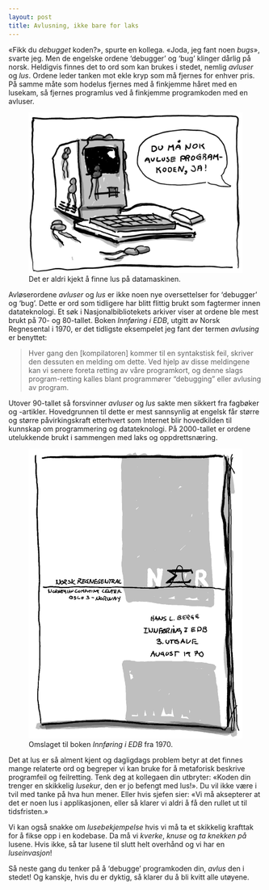 ```yaml
---
layout: post
title: Avlusning, ikke bare for laks
---
```


«Fikk du *debugget* koden?», spurte en kollega. «Joda, jeg fant noen *bugs*», svarte jeg. Men de engelske ordene ‘debugger’ og ‘bug’ klinger dårlig på norsk. Heldigvis finnes det to ord som kan brukes i stedet, nemlig *avluser* og *lus*. Ordene leder tanken mot ekle kryp som må fjernes for enhver pris. På samme måte som hodelus fjernes med å finkjemme håret med en lusekam, så fjernes programlus ved å finkjemme programkoden med en avluser.

<figure>
  <img src="/assets/images/lakselus-paa-apple-128.png" alt="Tegnet illustrasjon som viser lakselus på en Apple 128-datamaskin">
  <figcaption>Det er aldri kjekt å finne lus på datamaskinen.</figcaption>
</figure>

Avløserordene *avluser* og *lus* er ikke noen nye oversettelser for ‘debugger’ og ‘bug’. Dette er ord som tidligere har blitt flittig brukt som fagtermer innen datateknologi. Et søk i Nasjonalbibliotekets arkiver viser at ordene ble mest brukt på 70- og 80-tallet. Boken *Innføring i EDB*, utgitt av Norsk Regnesental i 1970, er det tidligste eksempelet jeg fant der termen *avlusing* er benyttet:

> Hver gang den [kompilatoren] kommer til en syntakstisk feil, skriver den dessuten en melding om dette. Ved hjelp av disse meldingene kan vi senere foreta retting av våre programkort, og denne slags program-retting kalles blant programmører “debugging” eller avlusing av program.

Utover 90-tallet så forsvinner *avluser* og *lus* sakte men sikkert fra fagbøker og -artikler. Hovedgrunnen til dette er mest sannsynlig at engelsk får større og større påvirkingskraft etterhvert som Internet blir hovedkilden til kunnskap om programmering og datateknologi. På 2000-tallet er ordene utelukkende brukt i sammengen med laks og oppdrettsnæring.

<figure>
  <img src="/assets/images/innforing-i-edb.png" alt="Tegnet illustrasjon som viser omslaget til boken *Innføring i EDB*">
  <figcaption>Omslaget til boken <em>Innføring i EDB</em> fra 1970.</figcaption>
</figure>

Det at lus er så alment kjent og dagligdags problem betyr at det finnes mange relaterte ord og begreper vi kan bruke for å metaforisk beskrive programfeil og feilretting. Tenk deg at kollegaen din utbryter: «Koden din trenger en skikkelig *lusekur*, den er jo befengt med lus!». Du vil ikke være i tvil med tanke på hva hun mener. Eller hvis sjefen sier: «Vi må aksepterer at det er noen lus i applikasjonen, eller så klarer vi aldri å få den rullet ut til tidsfristen.»

Vi kan også snakke om *lusebekjempelse* hvis vi må ta et skikkelig krafttak for å fikse opp i en kodebase. Da må vi *kverke*, *knuse* og *ta knekken på* lusene. Hvis ikke, så tar lusene til slutt helt overhånd og vi har en *luseinvasjon*!

Så neste gang du tenker på å ‘debugge’ programkoden din, *avlus* den i stedet! Og kanskje, hvis du er dyktig, så klarer du å bli kvitt alle utøyene.

